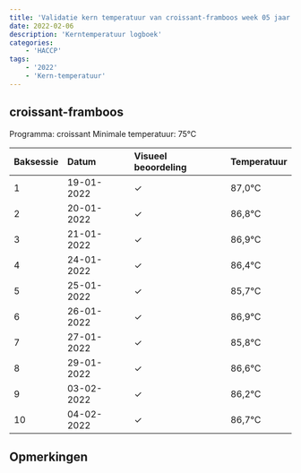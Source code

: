 ```yaml
---
title: 'Validatie kern temperatuur van croissant-framboos week 05 jaar 2022'
date: 2022-02-06
description: 'Kerntemperatuur logboek'
categories:
    - 'HACCP'
tags:
    - '2022'
    - 'Kern-temperatuur'
---
```


## croissant-framboos

Programma: croissant
Minimale temperatuur: 75°C

| Baksessie | Datum | Visueel beoordeling | Temperatuur |
|:---|:---|:---|:---|
| 1 | 19-01-2022 | &check; | 87,0°C |
| 2 | 20-01-2022 | &check; | 86,8°C |
| 3 | 21-01-2022 | &check; | 86,9°C |
| 4 | 24-01-2022 | &check; | 86,4°C |
| 5 | 25-01-2022 | &check; | 85,7°C |
| 6 | 26-01-2022 | &check; | 86,9°C |
| 7 | 27-01-2022 | &check; | 85,8°C |
| 8 | 29-01-2022 | &check; | 86,6°C |
| 9 | 03-02-2022 | &check; | 86,2°C |
| 10 | 04-02-2022 | &check; | 86,7°C |

## Opmerkingen


